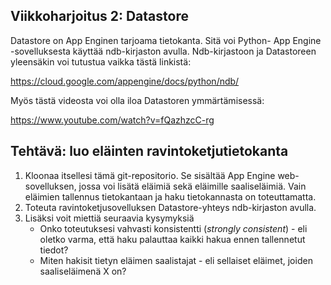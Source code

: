 Viikkoharjoitus 2: Datastore
----------------------------

Datastore on App Enginen tarjoama tietokanta.
Sitä voi Python- App Engine -sovelluksesta käyttää ndb-kirjaston avulla.
Ndb-kirjastoon ja Datastoreen yleensäkin voi tutustua vaikka tästä linkistä:

https://cloud.google.com/appengine/docs/python/ndb/

Myös tästä videosta voi olla iloa Datastoren ymmärtämisessä:

https://www.youtube.com/watch?v=fQazhzcC-rg

## Tehtävä: luo eläinten ravintoketjutietokanta
1. Kloonaa itsellesi tämä git-repositorio. Se sisältää App Engine web-sovelluksen, jossa voi lisätä eläimiä sekä eläimille saaliseläimiä. Vain eläimien tallennus tietokantaan ja haku tietokannasta on toteuttamatta.
2. Toteuta ravintoketjusovelluksen Datastore-yhteys ndb-kirjaston avulla.
3. Lisäksi voit miettiä seuraavia kysymyksiä
    - Onko toteutuksesi vahvasti konsistentti (*strongly consistent*) - eli oletko varma, että haku palauttaa kaikki hakua ennen tallennetut tiedot?
    - Miten hakisit tietyn eläimen saalistajat - eli sellaiset eläimet, joiden saaliseläimenä X on?
